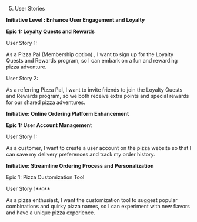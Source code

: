 5. User Stories

**Initiative Level :  Enhance User Engagement and Loyalty**

**Epic 1: Loyalty Quests and Rewards**

User Story 1:

As a Pizza Pal  (Membership option) , I want to sign up for the Loyalty Quests and Rewards program, so I can embark on a fun and rewarding pizza adventure.

User Story 2:

As a referring Pizza Pal, I want to invite friends to join the Loyalty Quests and Rewards program, so we both receive extra points and special rewards for our shared pizza adventures.

**Initiative: Online Ordering Platform Enhancement**

**Epic 1: User Account Managemen**t

User Story 1:

  As a customer, I want to create a user account on the pizza website so that I can save my delivery preferences and track my order history.

**Initiative: Streamline Ordering Process and Personalization**

Epic 1: Pizza Customization Tool

User Story 1**:**

 As a pizza enthusiast, I want the customization tool to suggest popular combinations and quirky pizza names, so I can experiment with new flavors and have a unique pizza experience.
